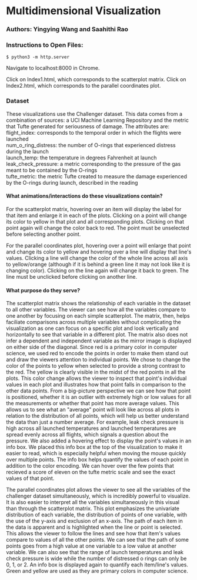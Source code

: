 # Multidimensional Visualization
### Authors: Yingying Wang and Saahithi Rao

### Instructions to Open Files:
```
$ python3 -m http.server
``` 
Navigate to localhost:8000 in Chrome. 

Click on Index1.html, which corresponds to the scatterplot matrix. 
Click on Index2.html, which corresponds to the parallel coordinates plot. 

### Dataset
These visualizations use the Challenger dataset. 
This data comes from a combination of sources: a UCI Machine Learning Repository and the metric that Tufte generated for seriousness of damage. The attributes are:<br />
flight_index: corresponds to the temporal order in which the flights were launched <br />
num_o_ring_distress: the number of O-rings that experienced distress during the launch <br />
launch_temp: the temperature in degrees Fahrenheit at launch <br />
leak_check_pressure: a metric corresponding to the pressure of the gas meant to be contained by the O-rings <br />
tufte_metric: the metric Tufte created to measure the damage experienced by the O-rings during launch, described in the reading <br />


#### What animations/interactions do these visualizations contain?

For the scatterplot matrix, hovering over an item will display the label for that item and enlarge it in each of the plots. Clicking on a point will change its color to yellow in that plot and all corresponding plots. Clicking on that point again will change the color back to red. The point must be unselected before selecting another point. 

For the parallel coordinates plot, hovering over a point will enlarge that point and change its color to yellow and hovering over a line will display that line's values. Clicking a line will change the color of the whole line across all axis to yellow/orange (although if it is behind a green line it may not look like it is changing color). Clicking on the line again will change it back to green. The line must be unclicked before clicking on another line. 



#### What purpose do they serve? 

The scatterplot matrix shows the relationship of each variable in the dataset to all other variables. The viewer can see how all the variables compare to one another by focusing on each simple scatterplot. The matrix, then, helps faciliate comparisons across multiple variables without complicating the visualization as one can focus on a specific plot and look vertically and horizontally to see that variable in a different plot. The matrix also does not infer a dependent and independent variable as the mirror image is displayed on either side of the diagonal. Since red is a primary color in computer science, we used red to encode the points in order to make them stand out and draw the viewers attention to individual points. We chose to change the color of the points to yellow when selected to provide a strong contrast to the red. The yellow is clearly visible in the midst of the red points in all the plots. This color change allows the viewer to inspect that point's individual values in each plot and illustrates how that point falls in comparison to the other data points. From a big-picture perspective we can see how that point is positioned, whether it is an outlier with extremely high or low values for all the measurements or whether that point has more average values. This allows us to see what an "average" point will look like across all plots in relation to the distribution of all points, which will help us better understand the data than just a number average. For example, leak check pressure is high across all launched temperatures and launched temperatures are spread evenly across all flights, which signals a question about the pressure. We also added a hovering effect to display the point's values in an info box. We placed this info box at the top of the visualization to make it easier to read, which is especially helpful when moving the mouse quickly over multiple points. The info box helps quantify the values of each point in addition to the color encoding. We can hover over the few points that recieved a score of eleven on the tufte metric scale and see the exact values of that point. 

The parallel coordinates plot allows the viewer to see all the variables of the challenger dataset simultaneously, which is incredibly powerful to visualize. It is also easier to interpret all the variables simultaneously in this visual than through the scatterplot matrix. This plot emphasizes the univariate distribution of each variable, the distribution of points of one variable, with the use of the y-axis and exclusion of an x-axis. The path of each item in the data is apparent and is highlighted when the line or point is selected. This allows the viewer to follow the lines and see how that item's values compare to values of all the other points. We can see that the path of some points goes from a high value at one variable to a low value at another variable. We can also see that the range of launch temperatures and leak check pressure is wide while the number of distressed o rings can only be 0, 1, or 2. An info box is displayed again to quantify each item/line's values. Green and yellow are used as they are primary colors in computer science.    

